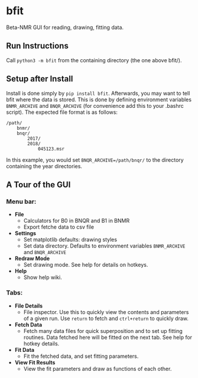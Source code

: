 # bfit
Beta-NMR GUI for reading, drawing, fitting data. 

## Run Instructions

Call `python3 -m bfit` from the containing directory (the one above bfit/). 

## Setup after Install

Install is done simply by `pip install bfit`. Afterwards, you may want to tell bfit where the data is stored. This is done by defining environment variables
`BNMR_ARCHIVE` and `BNQR_ARCHIVE` (for convenience add this to your .bashrc script). The expected file format is as follows: 

    /path/
        bnmr/
        bnqr/
            2017/
            2018/
                045123.msr

In this example, you would set `BNQR_ARCHIVE=/path/bnqr/` to the directory containing the year directories.
    
## A Tour of the GUI

### Menu bar: 

* **File**
    * Calculators for B0 in BNQR and B1 in BNMR
    * Export fetche data to csv file
* **Settings**
    * Set matplotlib defaults: drawing styles
    * Set data directory. Defaults to environment variables `BNMR_ARCHIVE` and `BNQR_ARCHIVE`
* **Redraw Mode**
    * Set drawing mode. See help for details on hotkeys. 
* **Help**
    * Show help wiki.

### Tabs:

* **File Details**
    * File inspector. Use this to quickly view the contents and parameters of a given run. Use `return` to fetch and `ctrl+return` to quickly draw. 
* **Fetch Data**
    * Fetch many data files for quick superposition and to set up fitting routines. Data fetched here will be fitted on the next tab. See help for hotkey details. 
* **Fit Data**
    * Fit the fetched data, and set fitting parameters. 
* **View Fit Results**
    * View the fit parameters and draw as functions of each other. 
